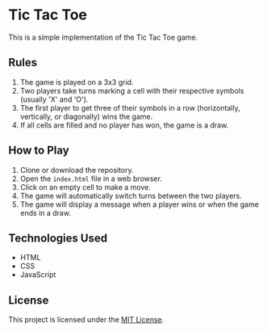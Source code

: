 # Tic Tac Toe

This is a simple implementation of the Tic Tac Toe game.

## Rules

1. The game is played on a 3x3 grid.
2. Two players take turns marking a cell with their respective symbols (usually 'X' and 'O').
3. The first player to get three of their symbols in a row (horizontally, vertically, or diagonally) wins the game.
4. If all cells are filled and no player has won, the game is a draw.

## How to Play

1. Clone or download the repository.
2. Open the `index.html` file in a web browser.
3. Click on an empty cell to make a move.
4. The game will automatically switch turns between the two players.
5. The game will display a message when a player wins or when the game ends in a draw.

## Technologies Used

- HTML
- CSS
- JavaScript

## License

This project is licensed under the [MIT License](LICENSE).
